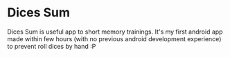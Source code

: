 # Dices Sum

Dices Sum is useful app to short memory trainings. It's my first android app made within few hours (with no previous android development experience) to prevent roll dices by hand :P
